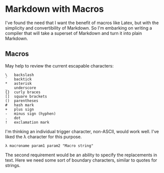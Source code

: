 # Markdown with Macros

I've found the need that I want the benefit of macros like Latex, but
with the simplicity and convertibility of Markdown. So I'm embarking on
writing a compiler that will take a superset of Markdown and turn it
into plain Markdown.

## Macros

May help to review the current escapable characters:

```
\   backslash
`   backtick
*   asterisk
_   underscore
{}  curly braces
[]  square brackets
()  parentheses
#   hash mark
+   plus sign
-   minus sign (hyphen)
.   dot
!   exclamation mark
```

I'm thinking an individual trigger character, non-ASCII, would work
well. I've liked the λ character for this purpose.

```
λ macroname param1 param2 "Macro string"
```

The second requirement would be an ability to specify the replacements
in text. Here we need some sort of boundary characters, similar to
quotes for strings.

